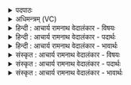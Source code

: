 <details><summary>पदपाठः</summary>

अ꣣स्मै꣢। अ꣣स्मै। इ꣢त्। अ꣡न्ध꣢꣯सः। अ꣡ध्य꣢꣯र्यो। प्र। भ꣣र। सुत꣢म्। कु꣣वि꣢त्। स꣣मस्य। जे꣡न्य꣢꣯स्य। श꣡र्ध꣢꣯तः। अ꣣भि꣡श꣢स्तेः। अ꣣भि꣢। श꣣स्तेः। अवस्व꣡र꣢त्। अ꣣व। स्व꣡र꣢꣯त्। १४४३।
</details>

<details><summary>अधिमन्त्रम् (VC)</summary>

- इन्द्रः
- भरद्वाजो बार्हस्पत्यः
- बृहती
- मध्यमः
</details>

<details><summary>हिन्दी : आचार्य रामनाथ वेदालंकार - विषयः</summary>

अगले मन्त्र में पुनः परमात्मोपासना का विषय है।
</details>

<details><summary>हिन्दी : आचार्य रामनाथ वेदालंकार - पदार्थः</summary>

पदार्थान्वयभाषाः -  हे(अध्वर्यो)उपासना-यज्ञ के इच्छुक! (अस्मै अस्मै इत्)इसी इन्द्र जगदीश्वर के लिए(अन्धसः)श्रद्धारूप सोम के(सुतम्)रस को(प्र भर)लाओ। वह इन्द्र जगदीश्वर(कुवित्)बहुत अधिक(समस्य)सब(जेन्यस्य)जीते जाने योग्य(शर्धतः)हिंसक शत्रुओं से की जानेवाली(अभिशस्तेः)हिंसा वा निन्दा से(अवस्वरत्)उद्धार कर देवे ॥४॥
</details>

<details><summary>हिन्दी : आचार्य रामनाथ वेदालंकार - भावार्थः</summary>

भावार्थभाषाः -  परमेश्वर में श्रद्धा रखनेवाले मनुष्य की कोई भी हिंसा नहीं कर सकता, न ही उसे अपयश का पात्र बना सकता है ॥४॥ इस खण्ड में परमात्मा की उपासना का विषय वर्णित होने से इस खण्ड की पूर्व खण्ड के साथ सङ्गति है ॥ तेरहवें अध्याय में प्रथम खण्ड समाप्त ॥
</details>

<details><summary>संस्कृत : आचार्य रामनाथ वेदालंकार - विषयः</summary>

अथ पुनः परमात्मोपासनाविषयमाह।
</details>

<details><summary>संस्कृत : आचार्य रामनाथ वेदालंकार - पदार्थः</summary>

पदार्थान्वयभाषाः -  हे(अध्वर्यो)उपासनायज्ञेच्छुक! (अस्मै अस्मै इत्)अस्मै एव इन्द्राय जगदीश्वराय(अन्धसः)श्रद्धारूपस्य सोमस्य(सुतम्)रसम्(प्र भर)आनय। स च इन्द्रो जगदीश्वरः(कुवित्२)बहुशः।[कुवित् इति बहुनाम। निघं० ३।१।] (समस्य)सर्वस्य(जेन्यस्य)जेतुं योग्यस्य(शर्धतः)हिंसकस्य शत्रोः(अभिशस्तेः)हिंसनात् निन्दनात् वा(अवस्वरत्)उद्धरेत्।[स्वरतिः गतिकर्मा। निघं० २।१४।]॥४॥३
</details>

<details><summary>संस्कृत : आचार्य रामनाथ वेदालंकार - भावार्थः</summary>

भावार्थभाषाः -  परमेश्वरे श्रद्दधानं जनं कोऽपि हिंसितुमपकीर्त्या योजयितुं वा न शक्नोति ॥४॥ अस्मिन् खण्डे परमात्मोपासनाविषयस्य वर्णनादेतत्खण्डस्य पूर्वखण्डेन संगतिर्वेद्या ॥
</details>